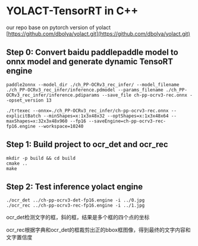 # YOLACT-TensorRT in C++

our repo base on pytorch version of yolact [https://github.com/dbolya/yolact.git](https://github.com/dbolya/yolact.git)

## Step 0: Convert baidu paddlepaddle model to onnx model and generate dynamic TensoRT engine

```shell
paddle2onnx --model_dir ./ch_PP-OCRv3_rec_infer/ --model_filename ./ch_PP-OCRv3_rec_infer/inference.pdmodel --params_filename ./ch_PP-OCRv3_rec_infer/inference.pdiparams --save_file ch-pp-ocrv3-rec.onnx --opset_version 13

./trtexec --onnx=./ch_PP-OCRv3_rec_infer/ch-pp-ocrv3-rec.onnx --explicitBatch --minShapes=x:1x3x48x32 --optShapes=x:1x3x48x64 --maxShapes=x:32x3x48x960 --fp16 --saveEngine=ch-pp-ocrv3-rec-fp16.engine --workspace=10240
```


## Step 1: Build project to ocr_det and ocr_rec

```shell
mkdir -p build && cd build
cmake ..
make
```


## Step 2: Test inference yolact engine

```shell
./ocr_det ../ch-pp-ocrv3-det-fp16.engine -i ../0.jpg
./ocr_rec ../ch-pp-ocrv3-rec-fp16.engine -i ../1.jpg
```

ocr_det检测文字的框，斜的框，结果是多个框的四个点的坐标

ocr_rec根据字典和ocr_det的框裁剪出正的bbox框图像，得到最终的文字内容和文字置信度


